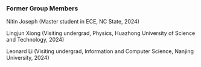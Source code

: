 ### Former Group Members

Nitin Joseph (Master student in ECE, NC State, 2024)

Lingjun Xiong (Visiting undergrad, Physics, Huazhong University of Science and Technology, 2024)

Leonard Li (Visiting undergrad, Information and Computer Science, Nanjing University, 2024)
